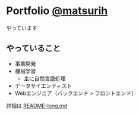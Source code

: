 # Portfolio [@matsurih](https://github.com/matsurih)

やっています

## やっていること
- 事業開発
- 機械学習
  - 主に自然言語処理
- データサイエンティスト
- Webエンジニア（バックエンド > フロントエンド）

詳細は [README-long.md](https://github.com/matsurih/matsurih/blob/master/README-long.md)
